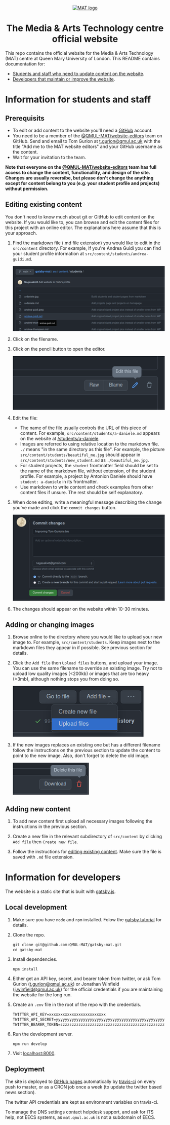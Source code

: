<p align="center">
  <a href="http://mat.qmul.ac.uk">
    <img alt="MAT logo" src="http://mat.qmul.ac.uk/images/logo.gif" width="60" />
  </a>
</p>
<h1 align="center">
  The Media & Arts Technology centre official website
</h1>

This repo contains the official website for the Media & Arts Technology (MAT) centre at Queen Mary University of London. This README contains documentation for:
- [Students and staff who need to update content on the website](#information-for-students-and-staff).
- [Developers that maintain or improve the website](#information-for-developers).

# Information for students and staff

## Prerequisits

- To edit or add content to the website you'll need a [GitHub](https://github.com) account.
- You need to be a member of the [@QMUL-MAT/website-editors](https://github.com/orgs/QMUL-MAT/teams/website-editors/) team on GitHub. Send and email to Tom Gurion at [t.gurion@qmul.ac.uk](mailto:t.gurion@qmul.ac.uk) with the title "Add me to the MAT website editors" and your GitHub username as the content.
- Wait for your invitation to the team.

**Note that everyone on the [@QMUL-MAT/website-editors](https://github.com/orgs/QMUL-MAT/teams/website-editors/) team has full access to change the content, functionallity, and design of the site. Changes are usually reversibe, but please don't change the anything except for content belong to you (e.g. your student profile and projects) without permission.**

## Editing existing content

You don't need to know much about git or GitHub to edit content on the website. If you would like to, you can browse and edit the content files for this project with an online editor. The explanations here assume that this is your approach.

1. Find the [markdown](https://www.markdownguide.org/) file (.md file extension) you would like to edit in the `src/content` directory. For example, If you're Andrea Guidi you can find your student profile information at `src/content/students/andrea-guidi.md`.

    ![](/readme_pics/students_filepath.png)

1. Click on the filename.

1. Click on the pencil button to open the editor.

    ![](/readme_pics/edit_button.png)

1. Edit the file:

    - The name of the file usually controls the URL of this piece of content. For example, `src/content/students/a-daniele.md` appears on the website at [/students/a-daniele](http://mat.qmul.ac.uk/students/a-daniele).
    - Images are referred to using relative location to the markdown file. `./` means "in the same directory as this file". For example, the picture `src/content/students/beautiful_me.jpg` should appear in `src/content/students/new_student.md` as `./beautiful_me.jpg`.
    - For student projects, the `student` frontmatter field should be set to the name of the markdown file, without extension, of the student profile. For example, a project by Antonion Daniele should have `student: a-daniele` in its frontmatter.
    - Use markdown to write content and check examples from other content files if unsure. The rest should be self explanatory.

1. When done editing, write a meaningful message describing the change you've made and click the `commit changes` button.

    ![](/readme_pics/commit_message_and_button.png)

1. The changes should appear on the website within 10-30 minutes.

## Adding or changing images

1. Browse online to the directory where you would like to upload your new image to. For example, `src/content/students`. Keep images next to the markdown files they appear in if possible. See previous section for details.

1. Click the `Add file` then `Upload files` buttons, and upload your image. You can use the same filename to override an existing image. Try not to upload low quality images (<200kb) or images that are too heavy (>3mb), although nothing stops you from doing so.

    ![](/readme_pics/upload_files.png)

1. If the new images replaces an existing one but has a different filename follow the instructions on the previous section to update the content to point to the new image. Also, don't forget to delete the old image.

    ![](/readme_pics/delete_file.png)

## Adding new content

1. To add new content first upload all necessary images following the instructions in the previous section.

1. Create a new file in the relevant subdirectory of `src/content` by clicking `Add file` then `Create new file`.

1. Follow the instructions for [editing existing content](#editing-existing-content). Make sure the file is saved with `.md` file extension.

# Information for developers

The website is a static site that is built with [gatsby.js](https://www.gatsbyjs.com/).

## Local development

1. Make sure you have `node` and `npm` installed. Folow the [gatsby tutorial](https://www.gatsbyjs.com/docs/tutorial/part-0/#nodejs) for details.

1. Clone the repo.

    ```shell
    git clone git@github.com:QMUL-MAT/gatsby-mat.git
    cd gatsby-mat
    ```

1. Install dependencies.

    ```shell
    npm install
    ```

1. Either get an API key, secret, and bearer token from twitter, or ask Tom Gurion ([t.gurion@qmul.ac.uk](mailto:t.gurion@qmul.ac.uk)) or Jonathan Winfield ([j.winfield@qmul.ac.uk](mailto:j.winfield@qmul.ac.uk)) for the official credentials if you are maintaining the website for the long run.

1. Create an `.env` file in the root of the repo with the credentials.

    ```shell
    TWITTER_API_KEY=xxxxxxxxxxxxxxxxxxxxxxxxx
    TWITTER_API_SECRET=yyyyyyyyyyyyyyyyyyyyyyyyyyyyyyyyyyyyyyyyyyyyyyyyyy
    TWITTER_BEARER_TOKEN=zzzzzzzzzzzzzzzzzzzzzzzzzzzzzzzzzzzzzzzzzzzzzzzzzzzzzzzzzzzzzzzzzzzzzzzzzzzzzzzzzzzzzzzzzzzzzzzzzzzzzzzzzzzzzzzzzzzzzzzz
    ```

1. Run the development server.

    ```shell
    npm run develop
    ```

1. Visit [localhost:8000](http://localhost:8000).

## Deployment

The site is deployed to [GitHub pages](https://pages.github.com/) automatically by [travis-ci](https://travis-ci.com/github/QMUL-MAT/gatsby-mat) on every push to master, or as a CRON job once a week (to update the twitter based news section).

The twitter API credentials are kept as environment variables on travis-ci.

To manage the DNS settings contact helpdesk support, and ask for ITS help, not EECS systems, as `mat.qmul.ac.uk` is not a subdomain of EECS.